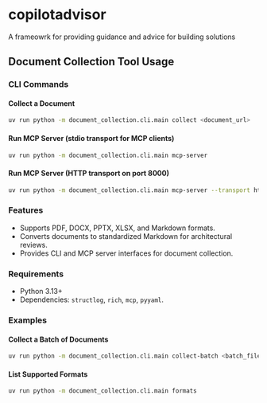 # copilotadvisor

A frameowrk for providing guidance and advice for building solutions

## Document Collection Tool Usage

### CLI Commands

#### Collect a Document
```bash
uv run python -m document_collection.cli.main collect <document_url>
```

#### Run MCP Server (stdio transport for MCP clients)
```bash
uv run python -m document_collection.cli.main mcp-server
```

#### Run MCP Server (HTTP transport on port 8000)
```bash
uv run python -m document_collection.cli.main mcp-server --transport http --port 8000
```

### Features
- Supports PDF, DOCX, PPTX, XLSX, and Markdown formats.
- Converts documents to standardized Markdown for architectural reviews.
- Provides CLI and MCP server interfaces for document collection.

### Requirements
- Python 3.13+
- Dependencies: `structlog`, `rich`, `mcp`, `pyyaml`.

### Examples
#### Collect a Batch of Documents
```bash
uv run python -m document_collection.cli.main collect-batch <batch_file>
```

#### List Supported Formats
```bash
uv run python -m document_collection.cli.main formats
```
